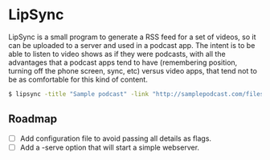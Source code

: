 # LipSync

LipSync is a small program to generate a RSS feed for a set of videos,
so it can be uploaded to a server and used in a podcast app. The
intent is to be able to listen to video shows as if they were
podcasts, with all the advantages that a podcast apps tend to have
(remembering position, turning off the phone screen, sync, etc) versus
video apps, that tend not to be as comfortable for this kind of
content.

```sh
$ lipsync -title "Sample podcast" -link "http://samplepodcast.com/files" -files ./files
```

## Roadmap

- [ ] Add configuration file to avoid passing all details as flags.
- [ ] Add a -serve option that will start a simple webserver.
